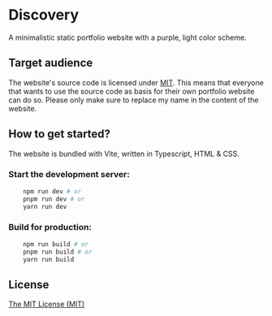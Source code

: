 # Discovery

A minimalistic static portfolio website with a purple, light color scheme.

## Target audience

The website's source code is licensed under [MIT](https://mit-license.org/).
This means that everyone that wants to use the source code as basis for their
own portfolio website can do so. Please only make sure to replace my name in the
content of the website.

## How to get started?

The website is bundled with Vite, written in Typescript, HTML & CSS.

### Start the development server:

```sh
    npm run dev # or
    pnpm run dev # or
    yarn run dev
```

### Build for production:

```sh
    npm run build # or
    pnpm run build # or
    yarn run build
```

## License

[The MIT License (MIT)](https://mit-license.org/)
